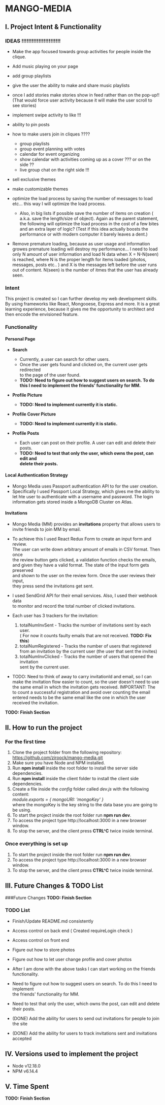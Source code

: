 # MANGO-MEDIA

## I.  Project Intent & Functionality
### IDEAS !!!!!!!!!!!!!!!!!!!!!!!
- Make the app focused towards group activities for people inside the clique.
- Add music playing on your page
- add group playlists 
- give the user the ability to make and share music playlists
- once I add stories make stories show in feed rather than on the pop-up!!
  (That would force user activity because it will make the user scroll to see stories)
- implement swipe activity to like !!!
- ability to pin posts
- how to make users join in cliques ????
    - group playlists 
    - group event planning with votes
    - calendar for event organizing
    - show calendar with activities coming up as a cover ??? or on the side ??
    - live group chat on the right side !!!
- sell exclusive themes
- make customizable themes
- optimize the load process by saving the number of messages to load etc... 
  this way I will optimize the load process.
  - Also, in big lists if possible save the number of items 
    on creation ( a.k.a. save the length/size of object). 
    Again as the parent statement, the following will optimize the 
    load process in the cost of a few bites and an extra layer of logic?
    (Test if this idea actually boosts the performance or with modern computer it barely leaves a dent.)

- Remove premature loading, because as user usage and information growes premature loading will
destroy my performance... I need to load only N amount of user information and load N data when X = N-N(seen) is reached,
  where N is the proper length for items loaded (photos, messages, posts etc.. ) and X is the messages left before 
  the user runs out of content. N(seen) is the number of itmes that the user has already seen.
  
### Intent
This project is created so I can further develop my web development skills.  
By using frameworks like React, Mongooese, Express and more. It is a great  
learning experience, because it gives me the opportunity to architect and  
then encode the envisioned feature.  
### Functionality


#### Personal Page

- **Search**
    - Currently, a user can search for other users. 
    - Once the user gets found and clicked on, the current user gets redirected   
      to the page of the user found.
    - **TODO: Need to figure out how to suggest users on search. To do this I
    need to implement the friends' functionality for MM.**

- **Profile Picture**
    - **TODO: Need to implement currently it is static.**
 
- **Profile Cover Picture**
    - **TODO: Need to implement currently it is static.**
 
- **Profile Posts**
    - Each user can post on their profile. A user can edit and delete their posts.
    - **TODO: Need to test that only the user, which owns the post, can edit and    
    delete their posts.**

#### Local Authentication Strategy
   - Mongo Media uses Passport authentication API to for the user creation.
   - Specifically I used Passport Local Strategy, which gives me the ability to
     let hte user to authenticate with a username and password. The login   
     information gets stored inside a MongoDB Cluster on Atlas.
     
#### Invitations
   - Mongo Media (MM) provides an **invitations** property that allows users to    
   invite friends to join MM by email.    
   - To achieve this I used React Redux Form to create an input form and review.   
    The user can write down arbitrary amount of emails in CSV format. Then once  
    the review button gets clicked, a validation function checks the emails,   
    and given they have a valid format. The state of the input form gets preserved   
    and shown to the user on the review form. Once the user reviews their input,    
    they press send the invitations get sent.   
   - I used SendGrid API for their email services. Also, I used their webhook data   
   to monitor and record the total number of clicked invitations.
   - Each user has 3 trackers for the invitation:
        1. totalNumInvSent - Tracks the number of invitations sent by each user.    
        ( For now it counts faulty emails that are not received. **TODO: Fix this**)
        2. totalNumRegistered - Tracks the number of users that registered from an 
        invitation by the current user (the user that sent the invites)
        3. totalNumInvClicked - Tracks the number of users that opened the invitation    
        sent by the current user.
        
   - TODO: Need to think of away to carry invitationId and email, so I can make the
     invitation flow easier to count, so the user doesn't need to use the same email
     in which the invitation gets received.
     IMPORTANT: The to count a successful registration and avoid
     over counting the email entered needs to be the same email
     like the one in which the user received the invitation.
     
     
**TODO: Finish Section**

## II. How to run the project

### For the first time
1. Clone the project folder from the following repository:   
https://github.com/ziroock/mango-media.git
2. Make sure you have Node and NPM installed.
3. Run **npm install** inside the root folder to install the server side   
dependencies.
4. Run **npm install** inside the client folder to install the client side  
dependencies.
5. Create a file inside the *config* folder called *dev.js* with the following  
 content:  
 *module.exports = { mongoURI: 'mongoKey' }*  
 where the mongoKey is the key string to the data base you are going to be using.
6. To start the project inside the root folder run **npm run dev**.
7. To access the project type http://localhost:3000 in a new browser window.
8. To stop the server, and the client press **CTRL^C** twice inside terminal. 
 
### Once everything is set up
1. To start the project inside the root folder run **npm run dev**. 
2. To access the project type http://localhost:3000 in a new browser window.
3. To stop the server, and the client press **CTRL^C** twice inside terminal. 

## III. Future Changes & TODO List

###Future Changes
**TODO: Finish Section**
### TODO List
- Finish/Update README.md consistently   
- Access control on back end ( Created requireLogin check )
- Access control on front end
- Figure out how to store photos   
- Figure out how to let user change profile and cover photos  
- After I am done with the above tasks I can start working on the friends functionality.    
- Need to figure out how to suggest users on search. To do this I need to implement   
 the friends' functionality for MM.
- Need to test that only the user, which owns the post, can edit and delete their posts.


- (DONE) Add the ability for users to send out invitations for people to join the site
- (DONE) Add the ability for users to track invitations sent and invitations accepted
## IV. Versions used to implement the project
- Node v12.18.0
- NPM v6.14.4

## V. Time Spent
**TODO: Finish Section**

